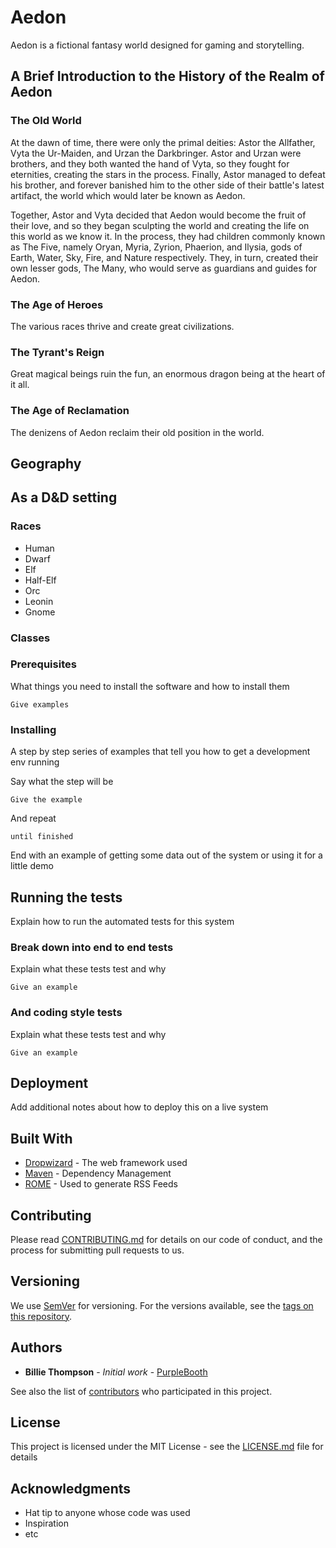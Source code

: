# Aedon

Aedon is a fictional fantasy world designed for gaming and storytelling.

## A Brief Introduction to the History of the Realm of Aedon

### The Old World
At the dawn of time, there were only the primal deities: Astor the Allfather, Vyta the Ur-Maiden, and Urzan the Darkbringer. Astor and Urzan were brothers, and they both wanted the hand of Vyta, so they fought for eternities, creating the stars in the process. Finally, Astor managed to defeat his brother, and forever banished him to the other side of their battle's latest artifact, the world which would later be known as Aedon.

Together, Astor and Vyta decided that Aedon would become the fruit of their love, and so they began sculpting the world and creating the life on this world as we know it. In the process, they had children commonly known as The Five, namely Oryan, Myria, Zyrion, Phaerion, and Ilysia, gods of Earth, Water, Sky, Fire, and Nature respectively. They, in turn, created their own lesser gods, The Many, who would serve as guardians and guides for Aedon.

### The Age of Heroes
The various races thrive and create great civilizations.

### The Tyrant's Reign
Great magical beings ruin the fun, an enormous dragon being at the heart of it all.

### The Age of Reclamation
The denizens of Aedon reclaim their old position in the world.

## Geography

## As a D&D setting

### Races

* Human
* Dwarf
* Elf
* Half-Elf
* Orc
* Leonin
* Gnome

### Classes


### Prerequisites

What things you need to install the software and how to install them

```
Give examples
```

### Installing

A step by step series of examples that tell you how to get a development env running

Say what the step will be

```
Give the example
```

And repeat

```
until finished
```

End with an example of getting some data out of the system or using it for a little demo

## Running the tests

Explain how to run the automated tests for this system

### Break down into end to end tests

Explain what these tests test and why

```
Give an example
```

### And coding style tests

Explain what these tests test and why

```
Give an example
```

## Deployment

Add additional notes about how to deploy this on a live system

## Built With

* [Dropwizard](http://www.dropwizard.io/1.0.2/docs/) - The web framework used
* [Maven](https://maven.apache.org/) - Dependency Management
* [ROME](https://rometools.github.io/rome/) - Used to generate RSS Feeds

## Contributing

Please read [CONTRIBUTING.md](https://gist.github.com/PurpleBooth/b24679402957c63ec426) for details on our code of conduct, and the process for submitting pull requests to us.

## Versioning

We use [SemVer](http://semver.org/) for versioning. For the versions available, see the [tags on this repository](https://github.com/your/project/tags). 

## Authors

* **Billie Thompson** - *Initial work* - [PurpleBooth](https://github.com/PurpleBooth)

See also the list of [contributors](https://github.com/your/project/contributors) who participated in this project.

## License

This project is licensed under the MIT License - see the [LICENSE.md](LICENSE.md) file for details

## Acknowledgments

* Hat tip to anyone whose code was used
* Inspiration
* etc
